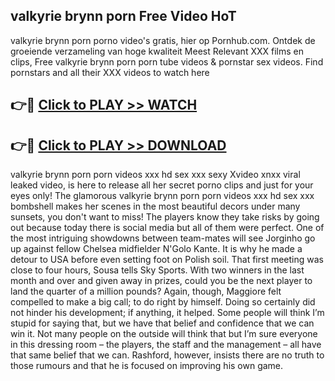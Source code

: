 ## valkyrie brynn porn Free Video HoT 

valkyrie brynn porn porno video's gratis, hier op Pornhub.com. Ontdek de groeiende verzameling van hoge kwaliteit Meest Relevant XXX films en clips,
Free valkyrie brynn porn porn tube videos & pornstar sex videos. Find pornstars and all their XXX videos to watch here


## 👉🔴 [Click to PLAY >> WATCH](http://us.freeplayer.one?title=valkyrie_brynn_porn&ref=16D)

## 👉🔴 [Click to PLAY >> DOWNLOAD](http://us.freeplayer.one?title=valkyrie_brynn_porn&ref=16D)


valkyrie brynn porn porn videos xxx hd sex xxx sexy Xvideo xnxx viral leaked video, is here to release all her secret porno clips and just for your eyes only! The glamorous valkyrie brynn porn porn videos xxx hd sex xxx bombshell makes her scenes in the most beautiful decors under many sunsets, you don't want to miss! The players know they take risks by going out because today there is social media but all of them were perfect. One of the most intriguing showdowns between team-mates will see Jorginho go up against fellow Chelsea midfielder N'Golo Kante. It is why he made a detour to USA before even setting foot on Polish soil. That first meeting was close to four hours, Sousa tells Sky Sports. With two winners in the last month and over and given away in prizes, could you be the next player to land the quarter of a million pounds? Again, though, Maggiore felt compelled to make a big call; to do right by himself. Doing so certainly did not hinder his development; if anything, it helped. Some people will think I’m stupid for saying that, but we have that belief and confidence that we can win it. Not many people on the outside will think that but I’m sure everyone in this dressing room – the players, the staff and the management – all have that same belief that we can. Rashford, however, insists there are no truth to those rumours and that he is focused on improving his own game.